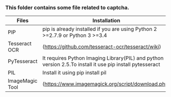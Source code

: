 ### This folder contains some file related to captcha.

|Files|Installation|
|-----|--------------|
|PIP|pip is already installed if you are using Python 2 >=2.7.9 or Python 3 >=3.4|
|Tesseract OCR|(https://github.com/tesseract-ocr/tesseract/wiki)|
|PyTesseract|It requires Python Imaging Library(PIL) and python version 2.5.To install it use pip install pytesseract|
|PIL|Install it using pip install pil|
|ImageMagic Tool|(https://www.imagemagick.org/script/download.php)|
